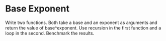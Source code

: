 # Base Exponent

Write two functions. Both take a base and an exponent as arguments and return the value of base^exponent. Use recursion in the first function and a loop in the second. Benchmark the results.
